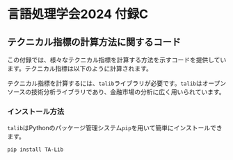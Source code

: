 # 言語処理学会2024 付録C

## テクニカル指標の計算方法に関するコード

この付録では、様々なテクニカル指標を計算する方法を示すコードを提供しています。テクニカル指標は以下のように計算されます。

テクニカル指標を計算するには、`talib`ライブラリが必要です。`talib`はオープンソースの技術分析ライブラリであり、金融市場の分析に広く用いられています。

### インストール方法

`talib`はPythonのパッケージ管理システム`pip`を用いて簡単にインストールできます。

```bash
pip install TA-Lib
